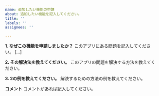```yaml
---
name: 追加したい機能の申請
about: 追加したい機能を記入してください。
title: ''
labels: ''
assignees: ''

---
```


**1. なぜこの機能を申請しましたか？**
このアプリにある問題を記入してください。 [...]

**2. その解決法を教えてください。**
このアプリの問題を解決する方法を教えてください。

**3. 2の例を教えてください。**
解決するための方法の例を教えてください。

**コメント**
コメントがあれば記入してください。
